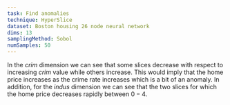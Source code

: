 ```yaml
---
task: Find anomalies
technique: HyperSlice
dataset: Boston housing 26 node neural network
dims: 13
samplingMethod: Sobol
numSamples: 50
---
```


In the *crim* dimension we can see that some slices decrease with respect to
increasing *crim* value while others increase. This would imply that the
home price increases as the crime rate increases which is a bit of an anomaly.
In addition, for the *indus* dimension we can see that the two slices for
which the home price decreases rapidly between $0-4$.

